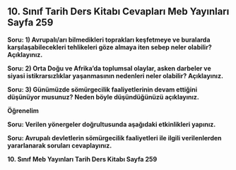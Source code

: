 ## 10. Sınıf Tarih Ders Kitabı Cevapları Meb Yayınları Sayfa 259

**Soru: 1) Avrupalı/arı bilmedikleri toprakları keşfetmeye ve buralarda karşılaşabilecekleri tehlikeleri göze almaya iten sebep neler olabilir? Açıklayınız.**

**Soru: 2) Orta Doğu ve Afrika’da toplumsal olaylar, asken darbeler ve siyasi istikrarsızlıklar yaşanmasının nedenleri neler olabilir? Açıklayınız.**

**Soru: 3) Günümüzde sömürgecilik faaliyetlerinin devam ettiğini düşünüyor musunuz? Neden böyle düşündüğünüzü açıklayınız.**

**Öğrenelim**

**Soru: Verilen yönergeler doğrultusunda aşağıdaki etkinlikleri yapınız.**

**Soru: Avrupalı devletlerin sömürgecilik faaliyetleri ile ilgili verilenlerden yararlanarak soruları cevaplayınız.**

**10. Sınıf Meb Yayınları Tarih Ders Kitabı Sayfa 259**